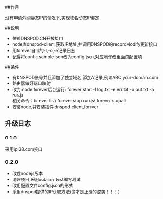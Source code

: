 ##作用

  没有申请外网静态IP的情况下,实现域名动态IP绑定
  
##说明

-  依赖DNSPOD.CN开放接口
-  node库dnspod-client,获取IP地址,并调用DNSPOD的recordModify更新接口
-  用forever自带的-l,-o,-e记录日志
-  记得将config.sample.json改为config.json,对应地修改里面的配置项

##条件

-  有DNSPOD账号并且添加了独立域名,添加A记录,例如ABC.your-domain.com
-  路由器做好端口映射
-  改为:node forever后台运行: forever start -l log.txt -e err.txt -o out.txt -a  run.js  
   相关命令：forever list\ forever stop run.js\ forever stopall
-  安装node,并安装插件:dnspod-client,forever

## 升级日志 

### 0.1.0 

采用ip138.com接口

### 0.2.0 

- 改成nodejs版本
- 清理项目,采用sublime text编写测试
- 改用配置文件config.json的形式
- 采用dnspod提供的IP获取方法(这才是正确的姿势！！！)
